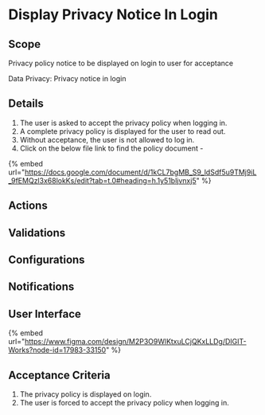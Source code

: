 # Display Privacy Notice In Login

## Scope

Privacy policy notice to be displayed on login to user for acceptance

Data Privacy: Privacy notice in login

## **Details**

1. The user is asked to accept the privacy policy when logging in.
2. A complete privacy policy is displayed for the user to read out.
3. Without acceptance, the user is not allowed to log in.
4. Click on the below file link to find the policy document -

{% embed url="https://docs.google.com/document/d/1kCL7bgMB_S9_ldSdf5u9TMj9iL_9fEMQzl3x68lokKs/edit?tab=t.0#heading=h.1y51bljvnxj5" %}

## Actions



## Validations



## Configurations



## Notifications



## User Interface

{% embed url="https://www.figma.com/design/M2P3O9WlKtxuLCjQKxLLDg/DIGIT-Works?node-id=17983-33150" %}

## Acceptance Criteria

1. The privacy policy is displayed on login.
2. The user is forced to accept the privacy policy when logging in.

